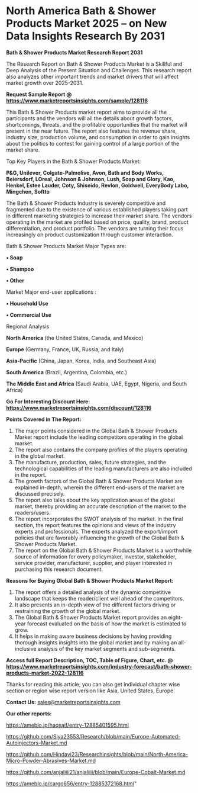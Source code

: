 # North America Bath & Shower Products Market 2025 – on New Data Insights Research By 2031

<strong>Bath & Shower Products Market Research Report 2031</strong>

The Research Report on Bath & Shower Products Market is a Skillful and Deep Analysis of the Present Situation and Challenges. This research report also analyzes other important trends and market drivers that will affect market growth over 2025-2031.

<strong>Request Sample Report @ <a href=https://www.marketreportsinsights.com/sample/128116>https://www.marketreportsinsights.com/sample/128116</a></strong>

This Bath & Shower Products market report aims to provide all the participants and the vendors will all the details about growth factors, shortcomings, threats, and the profitable opportunities that the market will present in the near future. The report also features the revenue share, industry size, production volume, and consumption in order to gain insights about the politics to contest for gaining control of a large portion of the market share.

Top Key Players in the Bath & Shower Products Market:

<strong>P&G, Unilever, Colgate-Palmolive, Avon, Bath and Body Works, Beiersdorf, LOreal, Johnson & Johnson, Lush, Soap and Glory, Kao, Henkel, Estee Lauder, Coty, Shiseido, Revlon, Goldwell, EveryBody Labo, Mingchen, Softto</strong>

The Bath & Shower Products Industry is severely competitive and fragmented due to the existence of various established players taking part in different marketing strategies to increase their market share. The vendors operating in the market are profiled based on price, quality, brand, product differentiation, and product portfolio. The vendors are turning their focus increasingly on product customization through customer interaction.

Bath & Shower Products Market Major Types are:

<strong>• Soap

• Shampoo

• Other</strong>

Market Major end-user applications :

<strong>• Household Use

• Commercial Use</strong>

Regional Analysis

</u><strong><b>North America</b></strong> (the United States, Canada, and Mexico)

<strong><b>Europe </b></strong>(Germany, France, UK, Russia, and Italy)

<strong><b>Asia-Pacific</b></strong> (China, Japan, Korea, India, and Southeast Asia)

<strong><b>South America</b></strong> (Brazil, Argentina, Colombia, etc.)

<strong><b>The Middle East and Africa</b></strong> (Saudi Arabia, UAE, Egypt, Nigeria, and South Africa)

<strong>Go For Interesting Discount Here: <a href=https://www.marketreportsinsights.com/discount/128116>https://www.marketreportsinsights.com/discount/128116</a></strong>

<strong>Points Covered in The Report:</strong>
<ol>
  <li>The major points considered in the Global Bath & Shower Products Market report include the leading competitors operating in the global market.</li>
  <li>The report also contains the company profiles of the players operating in the global market.</li>
  <li>The manufacture, production, sales, future strategies, and the technological capabilities of the leading manufacturers are also included in the report.</li>
  <li>The growth factors of the Global Bath & Shower Products Market are explained in-depth, wherein the different end-users of the market are discussed precisely.</li>
  <li>The report also talks about the key application areas of the global market, thereby providing an accurate description of the market to the readers/users.</li>
  <li>The report incorporates the SWOT analysis of the market. In the final section, the report features the opinions and views of the industry experts and professionals. The experts analyzed the export/import policies that are favorably influencing the growth of the Global Bath & Shower Products Market.</li>
  <li>The report on the Global Bath & Shower Products Market is a worthwhile source of information for every policymaker, investor, stakeholder, service provider, manufacturer, supplier, and player interested in purchasing this research document.</li>
</ol>
<strong>Reasons for Buying Global Bath & Shower Products Market Report:</strong>

<ol>
  <li>The report offers a detailed analysis of the dynamic competitive landscape that keeps the reader/client well ahead of the competitors.</li>
  <li>It also presents an in-depth view of the different factors driving or restraining the growth of the global market.</li>
  <li>The Global Bath & Shower Products Market report provides an eight-year forecast evaluated on the basis of how the market is estimated to grow.</li>
  <li>It helps in making aware business decisions by having providing thorough insights insights into the global market and by making an all-inclusive analysis of the key market segments and sub-segments.</li>
</ol>
<strong>Access full Report Description, TOC, Table of Figure, Chart, etc. @ <a href=https://www.marketreportsinsights.com/industry-forecast/bath-shower-products-market-2022-128116>https://www.marketreportsinsights.com/industry-forecast/bath-shower-products-market-2022-128116</a></strong>


Thanks for reading this article; you can also get individual chapter wise section or region wise report version like Asia, United States, Europe.

<strong>Contact Us:</strong>
sales@marketreportsinsights.com

<strong>Our other reports:</strong>

<a href=https://ameblo.jp/haqsaif/entry-12885401595.html>https://ameblo.jp/haqsaif/entry-12885401595.html</a>

<a href=https://github.com/Siya23553/Research/blob/main/Europe-Automated-Autoinjectors-Market.md>https://github.com/Siya23553/Research/blob/main/Europe-Automated-Autoinjectors-Market.md</a>

<a href=https://github.com/Hindavi23/Researchinsights/blob/main/North-America-Micro-Powder-Abrasives-Market.md>https://github.com/Hindavi23/Researchinsights/blob/main/North-America-Micro-Powder-Abrasives-Market.md</a>

<a href=https://github.com/anjaliiii21/anjaliiii/blob/main/Europe-Cobalt-Market.md>https://github.com/anjaliiii21/anjaliiii/blob/main/Europe-Cobalt-Market.md</a>

<a href=https://ameblo.jp/cargo656/entry-12885372168.html>https://ameblo.jp/cargo656/entry-12885372168.html</a>"
